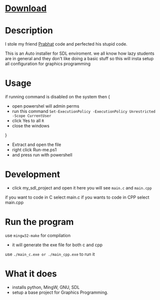 # [Download](https://github.com/acedmicabhishek/SDL2_ENV/releases/tag/SDL2_ENV)

# Description 

I stole my friend [Prabhat](https://github.com/KunwarPrabhat) code
and perfected his stupid code.

This is an Auto installer for SDL enviroment.
we all know how lazy students are in general 
and they don't like doing a basic stuff 
so this will insta setup all configuration for 
graphics programming

# Usage
if running command is disabled on the system then 
{
- open powershel will admin perms 
- run this command ```Set-ExecutionPolicy -ExecutionPolicy Unrestricted -Scope CurrentUser```
- click Yes to all ```R```
- close the windows

}

- Extract and open the file 
- right click Run-me.ps1
- and press run with powershell

# Development 
- click my_sdl_project and open it
 here you will see ```main.c``` and ```main.cpp```
 
 if you want to code in C select main.c 
 if you wants to code in CPP select main.cpp

 
# Run the program
use ```mingw32-make``` for compilation
* it will generate the exe file for both c and cpp

use ```./main_c.exe or ./main_cpp.exe``` to run it 


# What it does 
- installs python, MingW, GNU, SDL 
- setup a base project for Graphics Programming.
